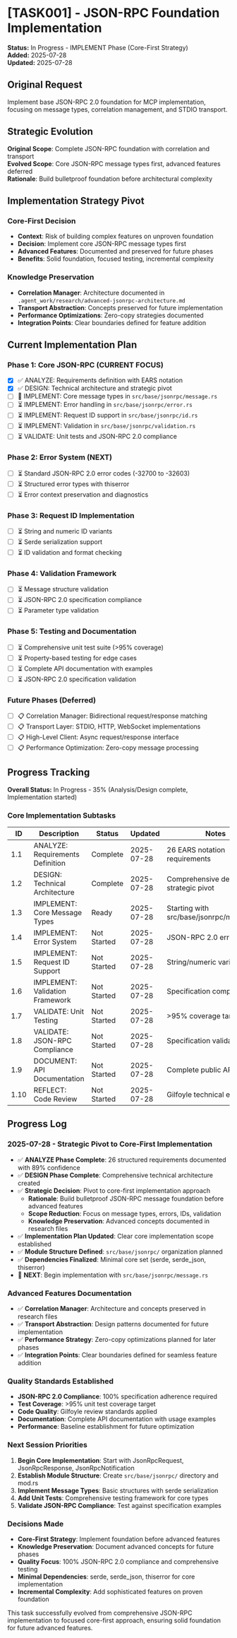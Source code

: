 # [TASK001] - JSON-RPC Foundation Implementation

**Status:** In Progress - IMPLEMENT Phase (Core-First Strategy)  
**Added:** 2025-07-28  
**Updated:** 2025-07-28  

## Original Request
Implement base JSON-RPC 2.0 foundation for MCP implementation, focusing on message types, correlation management, and STDIO transport.

## Strategic Evolution
**Original Scope**: Complete JSON-RPC foundation with correlation and transport  
**Evolved Scope**: Core JSON-RPC message types first, advanced features deferred  
**Rationale**: Build bulletproof foundation before architectural complexity  

## Implementation Strategy Pivot

### Core-First Decision
- **Context**: Risk of building complex features on unproven foundation
- **Decision**: Implement core JSON-RPC message types first
- **Advanced Features**: Documented and preserved for future phases
- **Benefits**: Solid foundation, focused testing, incremental complexity

### Knowledge Preservation
- **Correlation Manager**: Architecture documented in `.agent_work/research/advanced-jsonrpc-architecture.md`
- **Transport Abstraction**: Concepts preserved for future implementation
- **Performance Optimizations**: Zero-copy strategies documented
- **Integration Points**: Clear boundaries defined for feature addition

## Current Implementation Plan

### Phase 1: Core JSON-RPC (CURRENT FOCUS)
- [x] ✅ ANALYZE: Requirements definition with EARS notation
- [x] ✅ DESIGN: Technical architecture and strategic pivot
- [ ] 🎯 IMPLEMENT: Core message types in `src/base/jsonrpc/message.rs`
- [ ] ⏳ IMPLEMENT: Error handling in `src/base/jsonrpc/error.rs`
- [ ] ⏳ IMPLEMENT: Request ID support in `src/base/jsonrpc/id.rs`
- [ ] ⏳ IMPLEMENT: Validation in `src/base/jsonrpc/validation.rs`
- [ ] ⏳ VALIDATE: Unit tests and JSON-RPC 2.0 compliance

### Phase 2: Error System (NEXT)
- [ ] ⏳ Standard JSON-RPC 2.0 error codes (-32700 to -32603)
- [ ] ⏳ Structured error types with thiserror
- [ ] ⏳ Error context preservation and diagnostics

### Phase 3: Request ID Implementation
- [ ] ⏳ String and numeric ID variants
- [ ] ⏳ Serde serialization support
- [ ] ⏳ ID validation and format checking

### Phase 4: Validation Framework
- [ ] ⏳ Message structure validation
- [ ] ⏳ JSON-RPC 2.0 specification compliance
- [ ] ⏳ Parameter type validation

### Phase 5: Testing and Documentation
- [ ] ⏳ Comprehensive unit test suite (>95% coverage)
- [ ] ⏳ Property-based testing for edge cases
- [ ] ⏳ Complete API documentation with examples
- [ ] ⏳ JSON-RPC 2.0 specification validation

### Future Phases (Deferred)
- [ ] 📋 Correlation Manager: Bidirectional request/response matching
- [ ] 📋 Transport Layer: STDIO, HTTP, WebSocket implementations
- [ ] 📋 High-Level Client: Async request/response interface
- [ ] 📋 Performance Optimization: Zero-copy message processing

## Progress Tracking

**Overall Status:** In Progress - 35% (Analysis/Design complete, Implementation started)

### Core Implementation Subtasks
| ID | Description | Status | Updated | Notes |
|----|-------------|--------|---------|-------|
| 1.1 | ANALYZE: Requirements Definition | Complete | 2025-07-28 | 26 EARS notation requirements |
| 1.2 | DESIGN: Technical Architecture | Complete | 2025-07-28 | Comprehensive design + strategic pivot |
| 1.3 | IMPLEMENT: Core Message Types | Ready | 2025-07-28 | Starting with src/base/jsonrpc/message.rs |
| 1.4 | IMPLEMENT: Error System | Not Started | 2025-07-28 | JSON-RPC 2.0 error codes |
| 1.5 | IMPLEMENT: Request ID Support | Not Started | 2025-07-28 | String/numeric variants |
| 1.6 | IMPLEMENT: Validation Framework | Not Started | 2025-07-28 | Specification compliance |
| 1.7 | VALIDATE: Unit Testing | Not Started | 2025-07-28 | >95% coverage target |
| 1.8 | VALIDATE: JSON-RPC Compliance | Not Started | 2025-07-28 | Specification validation |
| 1.9 | DOCUMENT: API Documentation | Not Started | 2025-07-28 | Complete public API docs |
| 1.10 | REFLECT: Code Review | Not Started | 2025-07-28 | Gilfoyle technical excellence |

## Progress Log

### 2025-07-28 - Strategic Pivot to Core-First Implementation
- ✅ **ANALYZE Phase Complete**: 26 structured requirements documented with 89% confidence
- ✅ **DESIGN Phase Complete**: Comprehensive technical architecture created
- ✅ **Strategic Decision**: Pivot to core-first implementation approach
  - **Rationale**: Build bulletproof JSON-RPC message foundation before advanced features
  - **Scope Reduction**: Focus on message types, errors, IDs, validation
  - **Knowledge Preservation**: Advanced concepts documented in research files
- ✅ **Implementation Plan Updated**: Clear core implementation scope established
- ✅ **Module Structure Defined**: `src/base/jsonrpc/` organization planned
- ✅ **Dependencies Finalized**: Minimal core set (serde, serde_json, thiserror)
- 🎯 **NEXT**: Begin implementation with `src/base/jsonrpc/message.rs`

### Advanced Features Documentation
- ✅ **Correlation Manager**: Architecture and concepts preserved in research files
- ✅ **Transport Abstraction**: Design patterns documented for future implementation
- ✅ **Performance Strategy**: Zero-copy optimizations planned for later phases
- ✅ **Integration Points**: Clear boundaries defined for seamless feature addition

### Quality Standards Established
- **JSON-RPC 2.0 Compliance**: 100% specification adherence required
- **Test Coverage**: >95% unit test coverage target
- **Code Quality**: Gilfoyle review standards applied
- **Documentation**: Complete API documentation with usage examples
- **Performance**: Baseline establishment for future optimization

### Next Session Priorities
1. **Begin Core Implementation**: Start with JsonRpcRequest, JsonRpcResponse, JsonRpcNotification
2. **Establish Module Structure**: Create `src/base/jsonrpc/` directory and mod.rs
3. **Implement Message Types**: Basic structures with serde serialization
4. **Add Unit Tests**: Comprehensive testing framework for core types
5. **Validate JSON-RPC Compliance**: Test against specification examples

### Decisions Made
- **Core-First Strategy**: Implement foundation before advanced features
- **Knowledge Preservation**: Document advanced concepts for future phases
- **Quality Focus**: 100% JSON-RPC 2.0 compliance and comprehensive testing
- **Minimal Dependencies**: serde, serde_json, thiserror for core implementation
- **Incremental Complexity**: Add sophisticated features on proven foundation

This task successfully evolved from comprehensive JSON-RPC implementation to focused core-first approach, ensuring solid foundation for future advanced features.